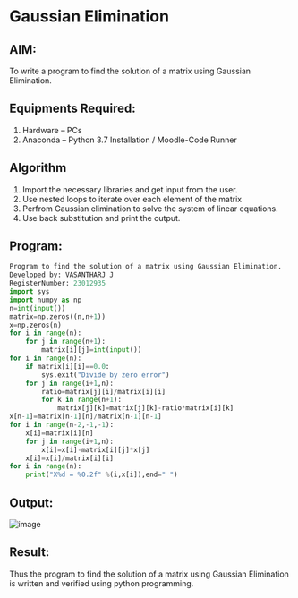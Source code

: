 # Gaussian Elimination

## AIM:
To write a program to find the solution of a matrix using Gaussian Elimination.

## Equipments Required:
1. Hardware – PCs
2. Anaconda – Python 3.7 Installation / Moodle-Code Runner

## Algorithm
1. Import the necessary libraries and get input from the user.
2. Use nested loops to iterate over each element of the matrix
3. Perfrom Gaussian elimination to solve the system of linear equations.
4. Use back substitution and print the output.

## Program:
```python
Program to find the solution of a matrix using Gaussian Elimination.
Developed by: VASANTHARJ J
RegisterNumber: 23012935
import sys
import numpy as np
n=int(input())
matrix=np.zeros((n,n+1))
x=np.zeros(n)
for i in range(n):
    for j in range(n+1):
        matrix[i][j]=int(input())
for i in range(n):
    if matrix[i][i]==0.0:
        sys.exit("Divide by zero error")
    for j in range(i+1,n):
        ratio=matrix[j][i]/matrix[i][i]
        for k in range(n+1):
            matrix[j][k]=matrix[j][k]-ratio*matrix[i][k]
x[n-1]=matrix[n-1][n]/matrix[n-1][n-1]
for i in range(n-2,-1,-1):
    x[i]=matrix[i][n]
    for j in range(i+1,n):
        x[i]=x[i]-matrix[i][j]*x[j]
    x[i]=x[i]/matrix[i][i]    
for i in range(n):
    print("X%d = %0.2f" %(i,x[i]),end=" ")
```

## Output:
![image](https://github.com/Vasanth2k4/Gaussian/assets/147139769/631c81ad-1b68-4fa1-b867-fcffb033aa2c)

## Result:
Thus the program to find the solution of a matrix using Gaussian Elimination is written and verified using python programming.

